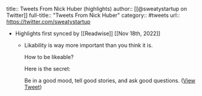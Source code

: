 title:: Tweets From Nick Huber (highlights)
author:: [[@sweatystartup on Twitter]]
full-title:: "Tweets From Nick Huber"
category:: #tweets
url:: https://twitter.com/sweatystartup

- Highlights first synced by [[Readwise]] [[Nov 18th, 2022]]
	- Likability is way more important than you think it is.
	  
	  How to be likeable? 
	  
	  Here is the secret:
	  
	  Be in a good mood, tell good stories, and ask good questions. ([View Tweet](https://twitter.com/sweatystartup/status/1368388511603306498))